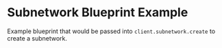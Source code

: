 # Subnetwork Blueprint Example

Example blueprint that would be passed into `client.subnetwork.create` to create
a subnetwork.
